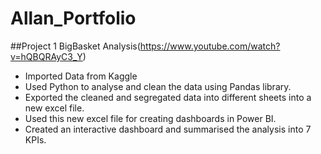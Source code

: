 # Allan_Portfolio

##Project 1 BigBasket Analysis(https://www.youtube.com/watch?v=hQBQRAyC3_Y)
- Imported Data from Kaggle 
- Used Python to analyse and clean the data using Pandas library.
- Exported the cleaned and segregated data into different sheets into a new excel file.
- Used this new excel file for creating dashboards in Power BI.
- Created an interactive dashboard and summarised the analysis into 7 KPIs.

